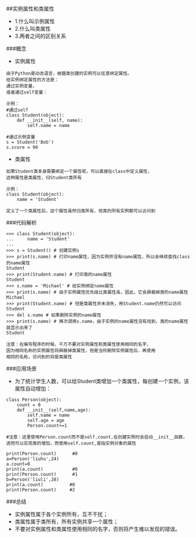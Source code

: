 ##实例属性和类属性
- 1.什么叫示例属性
- 2.什么叫类属性
- 3.两者之间的区别关系



###概念
- 实例属性
```
由于Python是动态语言，根据类创建的实例可以任意绑定属性。
给实例绑定属性的方法是：
通过实例变量，
或者通过self变量：

示例：
#通过self
class Student(object):
    def __init__(self, name):
        self.name = name

#通过示例变量
s = Student('Bob')
s.score = 90

```

- 类属性
```
如果Student类本身需要绑定一个属性呢，可以直接在class中定义属性，
这种属性是类属性，归Student类所有

示例：
class Student(object):
    name = 'Student'

定义了一个类属性后，这个属性虽然归类所有，但类的所有实例都可以访问到
```

###代码解析
```
>>> class Student(object):
...     name = 'Student'
...
>>> s = Student() # 创建实例s
>>> print(s.name) # 打印name属性，因为实例并没有name属性，所以会继续查找class的name属性
Student
>>> print(Student.name) # 打印类的name属性
Student
>>> s.name = 'Michael' # 给实例绑定name属性
>>> print(s.name) # 由于实例属性优先级比类属性高，因此，它会屏蔽掉类的name属性
Michael
>>> print(Student.name) # 但是类属性并未消失，用Student.name仍然可以访问
Student
>>> del s.name # 如果删除实例的name属性
>>> print(s.name) # 再次调用s.name，由于实例的name属性没有找到，类的name属性就显示出来了
Student

注意：在编写程序的时候，千万不要对实例属性和类属性使用相同的名字，
因为相同名称的实例属性将屏蔽掉类属性，但是当你删除实例属性后，再使用
相同的名称，访问到的将是类属性
```

###应用场景
- 为了统计学生人数，可以给Student类增加一个类属性，每创建一个实例，该属性自动增加：
```
class Person(object):
    count = 0
    def __init__(self,name,age):
        self.name = name
        self.age = age
        Person.count+=1

#注意：这里使用Person.count而不是self.count,在创建实例时会启动__init__函数，
进而可以实现类的增加，而使用self.count,是指实例对象的属性

print(Person.count)      #0
a=Person('liuhu',24)
a.count=0
print(a.count)           #0
print(Person.count)      #1
b=Person('liuli',28)
print(a.count)          #0
print(Person.count)     #2

```

###总结
- 实例属性属于各个实例所有，互不干扰；
- 类属性属于类所有，所有实例共享一个属性；
- 不要对实例属性和类属性使用相同的名字，否则将产生难以发现的错误。
